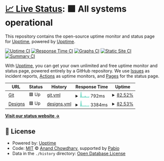 # [📈 Live Status](https://status.shielddagger.com): <!--live status--> **🟩 All systems operational**

This repository contains the open-source uptime monitor and status page for [Upptime](https://upptime.js.org), powered by [Upptime](https://github.com/upptime/upptime).

[![Uptime CI](https://github.com/golyalpha/statuspage/workflows/Uptime%20CI/badge.svg)](https://github.com/golyalpha/statuspage/actions?query=workflow%3A%22Uptime+CI%22)
[![Response Time CI](https://github.com/golyalpha/statuspage/workflows/Response%20Time%20CI/badge.svg)](https://github.com/golyalpha/statuspage/actions?query=workflow%3A%22Response+Time+CI%22)
[![Graphs CI](https://github.com/golyalpha/statuspage/workflows/Graphs%20CI/badge.svg)](https://github.com/golyalpha/statuspage/actions?query=workflow%3A%22Graphs+CI%22)
[![Static Site CI](https://github.com/golyalpha/statuspage/workflows/Static%20Site%20CI/badge.svg)](https://github.com/golyalpha/statuspage/actions?query=workflow%3A%22Static+Site+CI%22)
[![Summary CI](https://github.com/golyalpha/statuspage/workflows/Summary%20CI/badge.svg)](https://github.com/golyalpha/statuspage/actions?query=workflow%3A%22Summary+CI%22)

With [Upptime](https://upptime.js.org), you can get your own unlimited and free uptime monitor and status page, powered entirely by a GitHub repository. We use [Issues](https://github.com/upptime/upptime/issues) as incident reports, [Actions](https://github.com/golyalpha/statuspage/actions) as uptime monitors, and [Pages](https://upptime.github.io/upptime) for the status page.

<!--start: status pages-->
<!-- This summary is generated by Upptime (https://github.com/upptime/upptime) -->
<!-- Do not edit this manually, your changes will be overwritten -->
<!-- prettier-ignore -->
| URL | Status | History | Response Time | Uptime |
| --- | ------ | ------- | ------------- | ------ |
| <img alt="" src="https://icons.duckduckgo.com/ip3/git.shielddagger.com.ico" height="13"> [Git](https://git.shielddagger.com) | 🟩 Up | [git.yml](https://github.com/golyalpha/statuspage/commits/HEAD/history/git.yml) | <details><summary><img alt="Response time graph" src="./graphs/git/response-time-week.png" height="20"> 792ms</summary><br><a href="https://status.shielddagger.com/history/git"><img alt="Response time 841" src="https://img.shields.io/endpoint?url=https%3A%2F%2Fraw.githubusercontent.com%2Fgolyalpha%2Fstatuspage%2FHEAD%2Fapi%2Fgit%2Fresponse-time.json"></a><br><a href="https://status.shielddagger.com/history/git"><img alt="24-hour response time 1436" src="https://img.shields.io/endpoint?url=https%3A%2F%2Fraw.githubusercontent.com%2Fgolyalpha%2Fstatuspage%2FHEAD%2Fapi%2Fgit%2Fresponse-time-day.json"></a><br><a href="https://status.shielddagger.com/history/git"><img alt="7-day response time 792" src="https://img.shields.io/endpoint?url=https%3A%2F%2Fraw.githubusercontent.com%2Fgolyalpha%2Fstatuspage%2FHEAD%2Fapi%2Fgit%2Fresponse-time-week.json"></a><br><a href="https://status.shielddagger.com/history/git"><img alt="30-day response time 841" src="https://img.shields.io/endpoint?url=https%3A%2F%2Fraw.githubusercontent.com%2Fgolyalpha%2Fstatuspage%2FHEAD%2Fapi%2Fgit%2Fresponse-time-month.json"></a><br><a href="https://status.shielddagger.com/history/git"><img alt="1-year response time 841" src="https://img.shields.io/endpoint?url=https%3A%2F%2Fraw.githubusercontent.com%2Fgolyalpha%2Fstatuspage%2FHEAD%2Fapi%2Fgit%2Fresponse-time-year.json"></a></details> | <details><summary><a href="https://status.shielddagger.com/history/git">82.52%</a></summary><a href="https://status.shielddagger.com/history/git"><img alt="All-time uptime 71.14%" src="https://img.shields.io/endpoint?url=https%3A%2F%2Fraw.githubusercontent.com%2Fgolyalpha%2Fstatuspage%2FHEAD%2Fapi%2Fgit%2Fuptime.json"></a><br><a href="https://status.shielddagger.com/history/git"><img alt="24-hour uptime 94.49%" src="https://img.shields.io/endpoint?url=https%3A%2F%2Fraw.githubusercontent.com%2Fgolyalpha%2Fstatuspage%2FHEAD%2Fapi%2Fgit%2Fuptime-day.json"></a><br><a href="https://status.shielddagger.com/history/git"><img alt="7-day uptime 82.52%" src="https://img.shields.io/endpoint?url=https%3A%2F%2Fraw.githubusercontent.com%2Fgolyalpha%2Fstatuspage%2FHEAD%2Fapi%2Fgit%2Fuptime-week.json"></a><br><a href="https://status.shielddagger.com/history/git"><img alt="30-day uptime 71.14%" src="https://img.shields.io/endpoint?url=https%3A%2F%2Fraw.githubusercontent.com%2Fgolyalpha%2Fstatuspage%2FHEAD%2Fapi%2Fgit%2Fuptime-month.json"></a><br><a href="https://status.shielddagger.com/history/git"><img alt="1-year uptime 71.14%" src="https://img.shields.io/endpoint?url=https%3A%2F%2Fraw.githubusercontent.com%2Fgolyalpha%2Fstatuspage%2FHEAD%2Fapi%2Fgit%2Fuptime-year.json"></a></details>
| <img alt="" src="https://icons.duckduckgo.com/ip3/designs.shielddagger.com.ico" height="13"> [Designs](https://designs.shielddagger.com) | 🟩 Up | [designs.yml](https://github.com/golyalpha/statuspage/commits/HEAD/history/designs.yml) | <details><summary><img alt="Response time graph" src="./graphs/designs/response-time-week.png" height="20"> 3384ms</summary><br><a href="https://status.shielddagger.com/history/designs"><img alt="Response time 3435" src="https://img.shields.io/endpoint?url=https%3A%2F%2Fraw.githubusercontent.com%2Fgolyalpha%2Fstatuspage%2FHEAD%2Fapi%2Fdesigns%2Fresponse-time.json"></a><br><a href="https://status.shielddagger.com/history/designs"><img alt="24-hour response time 9307" src="https://img.shields.io/endpoint?url=https%3A%2F%2Fraw.githubusercontent.com%2Fgolyalpha%2Fstatuspage%2FHEAD%2Fapi%2Fdesigns%2Fresponse-time-day.json"></a><br><a href="https://status.shielddagger.com/history/designs"><img alt="7-day response time 3384" src="https://img.shields.io/endpoint?url=https%3A%2F%2Fraw.githubusercontent.com%2Fgolyalpha%2Fstatuspage%2FHEAD%2Fapi%2Fdesigns%2Fresponse-time-week.json"></a><br><a href="https://status.shielddagger.com/history/designs"><img alt="30-day response time 3435" src="https://img.shields.io/endpoint?url=https%3A%2F%2Fraw.githubusercontent.com%2Fgolyalpha%2Fstatuspage%2FHEAD%2Fapi%2Fdesigns%2Fresponse-time-month.json"></a><br><a href="https://status.shielddagger.com/history/designs"><img alt="1-year response time 3435" src="https://img.shields.io/endpoint?url=https%3A%2F%2Fraw.githubusercontent.com%2Fgolyalpha%2Fstatuspage%2FHEAD%2Fapi%2Fdesigns%2Fresponse-time-year.json"></a></details> | <details><summary><a href="https://status.shielddagger.com/history/designs">82.53%</a></summary><a href="https://status.shielddagger.com/history/designs"><img alt="All-time uptime 71.15%" src="https://img.shields.io/endpoint?url=https%3A%2F%2Fraw.githubusercontent.com%2Fgolyalpha%2Fstatuspage%2FHEAD%2Fapi%2Fdesigns%2Fuptime.json"></a><br><a href="https://status.shielddagger.com/history/designs"><img alt="24-hour uptime 94.52%" src="https://img.shields.io/endpoint?url=https%3A%2F%2Fraw.githubusercontent.com%2Fgolyalpha%2Fstatuspage%2FHEAD%2Fapi%2Fdesigns%2Fuptime-day.json"></a><br><a href="https://status.shielddagger.com/history/designs"><img alt="7-day uptime 82.53%" src="https://img.shields.io/endpoint?url=https%3A%2F%2Fraw.githubusercontent.com%2Fgolyalpha%2Fstatuspage%2FHEAD%2Fapi%2Fdesigns%2Fuptime-week.json"></a><br><a href="https://status.shielddagger.com/history/designs"><img alt="30-day uptime 71.15%" src="https://img.shields.io/endpoint?url=https%3A%2F%2Fraw.githubusercontent.com%2Fgolyalpha%2Fstatuspage%2FHEAD%2Fapi%2Fdesigns%2Fuptime-month.json"></a><br><a href="https://status.shielddagger.com/history/designs"><img alt="1-year uptime 71.15%" src="https://img.shields.io/endpoint?url=https%3A%2F%2Fraw.githubusercontent.com%2Fgolyalpha%2Fstatuspage%2FHEAD%2Fapi%2Fdesigns%2Fuptime-year.json"></a></details>

<!--end: status pages-->

[**Visit our status website →**](https://status.shielddagger.com)

## 📄 License

- Powered by: [Upptime](https://github.com/upptime/upptime)
- Code: [MIT](./LICENSE) © [Anand Chowdhary](https://anandchowdhary.com), supported by [Pabio](https://pabio.com)
- Data in the `./history` directory: [Open Database License](https://opendatacommons.org/licenses/odbl/1-0/)
